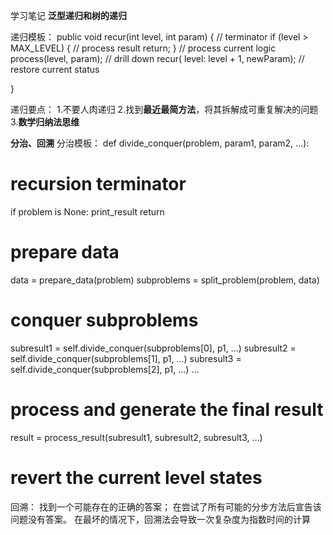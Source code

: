 学习笔记
**泛型递归和树的递归**

递归模板：
public void recur(int level, int param) { 
 // terminator 
 if (level > MAX_LEVEL) { 
 // process result 
 return; 
 } 
 // process current logic 
 process(level, param); 
 // drill down 
 recur( level: level + 1, newParam); 
 // restore current status 
 
}

递归要点：
1.不要人肉递归
2.找到**最近最简方法**，将其拆解成可重复解决的问题
3.**数学归纳法思维**

**分治、回溯**
分治模板：
def divide_conquer(problem, param1, param2, ...): 
# recursion terminator 
if problem is None: 
 print_result 
 return 
# prepare data 
 data = prepare_data(problem) 
 subproblems = split_problem(problem, data) 
# conquer subproblems 
 subresult1 = self.divide_conquer(subproblems[0], p1, ...) 
 subresult2 = self.divide_conquer(subproblems[1], p1, ...) 
 subresult3 = self.divide_conquer(subproblems[2], p1, ...) 
...
# process and generate the final result 
 result = process_result(subresult1, subresult2, subresult3, …) 
 
 # revert the current level states

回溯：
找到一个可能存在的正确的答案；
在尝试了所有可能的分步方法后宣告该问题没有答案。
在最坏的情况下，回溯法会导致一次复杂度为指数时间的计算